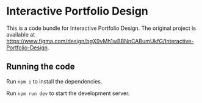 
  # Interactive Portfolio Design

  This is a code bundle for Interactive Portfolio Design. The original project is available at https://www.figma.com/design/bgX9vMh1wBBNnCABumUkfG/Interactive-Portfolio-Design.

  ## Running the code

  Run `npm i` to install the dependencies.

  Run `npm run dev` to start the development server.
  